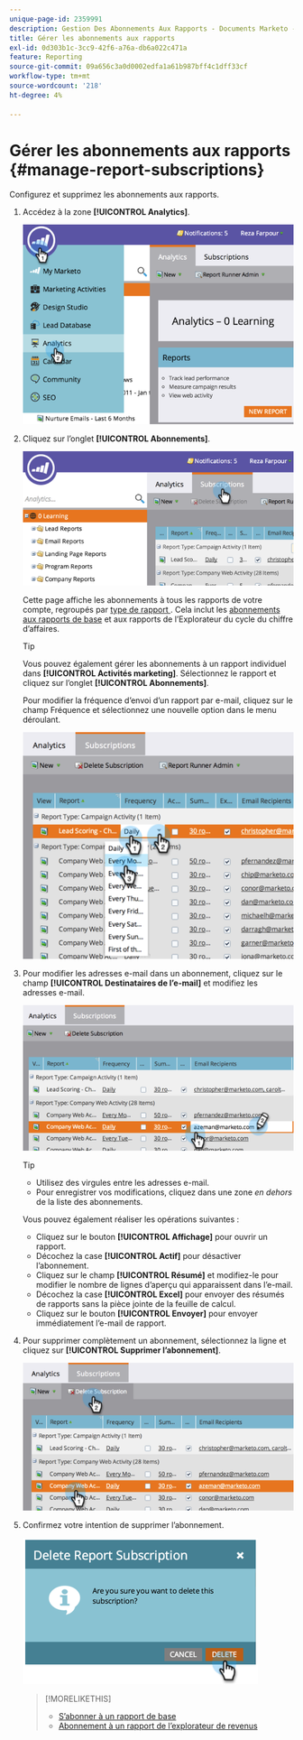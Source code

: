 ```yaml
---
unique-page-id: 2359991
description: Gestion Des Abonnements Aux Rapports - Documents Marketo - Documentation Du Produit
title: Gérer les abonnements aux rapports
exl-id: 0d303b1c-3cc9-42f6-a76a-db6a022c471a
feature: Reporting
source-git-commit: 09a656c3a0d0002edfa1a61b987bff4c1dff33cf
workflow-type: tm+mt
source-wordcount: '218'
ht-degree: 4%

---
```


# Gérer les abonnements aux rapports {#manage-report-subscriptions}

Configurez et supprimez les abonnements aux rapports.

1. Accédez à la zone **[!UICONTROL Analytics]**.

   ![](assets/image2014-9-16-10-3a35-3a25.png)

1. Cliquez sur l’onglet **[!UICONTROL Abonnements]**.

   ![](assets/image2014-9-16-10-3a35-3a32.png)

   Cette page affiche les abonnements à tous les rapports de votre compte, regroupés par [ type de rapport ](/help/marketo/product-docs/reporting/basic-reporting/report-types/report-type-overview.md). Cela inclut les [abonnements aux rapports de base](/help/marketo/product-docs/reporting/basic-reporting/report-subscriptions/subscribe-to-a-basic-report.md) et aux rapports de l’Explorateur du cycle du chiffre d’affaires.

   >[!TIP]
   >
   >Vous pouvez également gérer les abonnements à un rapport individuel dans **[!UICONTROL Activités marketing]**. Sélectionnez le rapport et cliquez sur l’onglet **[!UICONTROL Abonnements]**.

   Pour modifier la fréquence d’envoi d’un rapport par e-mail, cliquez sur le champ Fréquence et sélectionnez une nouvelle option dans le menu déroulant.

   ![](assets/image2014-9-16-10-3a36-3a4.png)

1. Pour modifier les adresses e-mail dans un abonnement, cliquez sur le champ **[!UICONTROL Destinataires de l’e-mail]** et modifiez les adresses e-mail.

   ![](assets/image2014-9-16-10-3a36-3a11.png)

   >[!TIP]
   >
   >* Utilisez des virgules entre les adresses e-mail.
   >* Pour enregistrer vos modifications, cliquez dans une zone _en dehors_ de la liste des abonnements.

   Vous pouvez également réaliser les opérations suivantes :

   * Cliquez sur le bouton **[!UICONTROL Affichage]** pour ouvrir un rapport.
   * Décochez la case **[!UICONTROL Actif]** pour désactiver l’abonnement.
   * Cliquez sur le champ **[!UICONTROL Résumé]** et modifiez-le pour modifier le nombre de lignes d’aperçu qui apparaissent dans l’e-mail.
   * Décochez la case **[!UICONTROL Excel]** pour envoyer des résumés de rapports sans la pièce jointe de la feuille de calcul.
   * Cliquez sur le bouton **[!UICONTROL Envoyer]** pour envoyer immédiatement l’e-mail de rapport.

1. Pour supprimer complètement un abonnement, sélectionnez la ligne et cliquez sur **[!UICONTROL Supprimer l’abonnement]**.

   ![](assets/image2014-9-16-10-3a36-3a38.png)

1. Confirmez votre intention de supprimer l’abonnement.

   ![](assets/image2014-9-16-10-3a36-3a43.png)

   >[!MORELIKETHIS]
   >
   >* [S’abonner à un rapport de base](/help/marketo/product-docs/reporting/basic-reporting/report-subscriptions/subscribe-to-a-basic-report.md)
   >* [Abonnement à un rapport de l’explorateur de revenus](/help/marketo/product-docs/reporting/revenue-cycle-analytics/revenue-explorer/subscribe-to-a-revenue-explorer-report.md)
